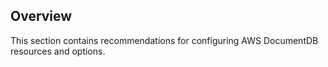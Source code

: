 ## Overview

This section contains recommendations for configuring AWS DocumentDB resources and options.